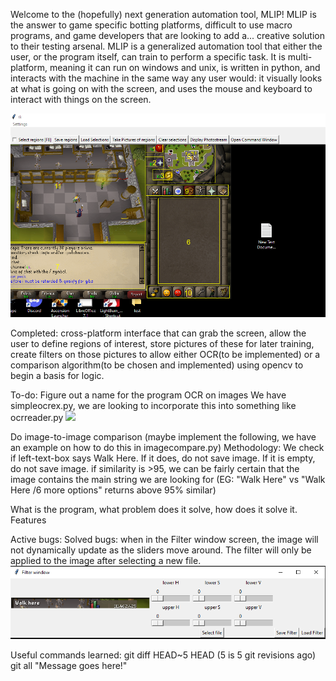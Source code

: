 Welcome to the (hopefully) next generation automation tool, MLIP! MLIP is the answer to game specific botting platforms, difficult to use macro programs, and game developers that are looking to add a... creative solution to their testing arsenal.
MLIP is a generalized automation tool that either the user, or the program itself, can train to perform a specific task. It is multi-platform, meaning it can run on windows and unix, is written in python, and interacts with the machine in the same way any user would: it visually looks at what is going on with the screen, and uses the mouse and keyboard to interact with things on the screen. 

![](./img/UIpicture.PNG)

Completed: 
cross-platform interface that can grab the screen, allow the user to define regions of interest, store pictures of these for later training, create filters on those pictures to allow either OCR(to be implemented) or a comparison algorithm(to be chosen and implemented) using opencv to begin a basis for logic.


To-do:
Figure out a name for the program
OCR on images
    We have simpleocrex.py, we are looking to incorporate this into something like ocrreader.py
    ![](.img/ocrreader.PNG)

Do image-to-image comparison (maybe implement the following, we have an example on how to do this in imagecompare.py)
    Methodology: We check if left-text-box says Walk Here. If it does, do not save image. If it is empty, do not save image. if similarity is >95, we can be fairly certain that the image contains the main string we are looking for (EG: "Walk Here" vs "Walk Here /6 more options" returns above 95% similar)





What is the program, what problem does it solve, how does it solve it.
Features


Active bugs: 
Solved bugs: when in the Filter window screen, the image will not dynamically update as the sliders move around. The filter will only be applied to the image after selecting a new file.
![](./img/prefilterex.PNG)


Useful commands learned: git diff HEAD~5 HEAD (5 is 5 git revisions ago)
git all "Message goes here!"